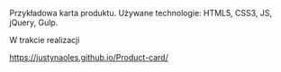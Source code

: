 Przykładowa karta produktu. Używane technologie: HTML5, CSS3, JS, jQuery, Gulp.

W trakcie realizacji


https://justynaoles.github.io/Product-card/
